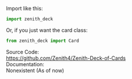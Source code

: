 Import like this:  
```py
import zenith_deck  
```  
Or, if you just want the card class:  
```py  
from zenith_deck import Card  
```  
Source Code:  
https://github.com/Zenith4/Zenith-Deck-of-Cards  
Documentation:  
Nonexistent (As of now)           
        